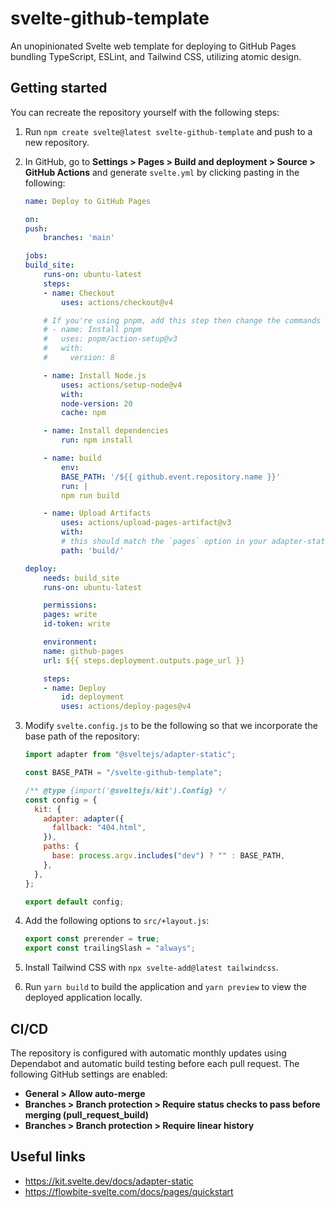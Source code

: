 # svelte-github-template

An unopinionated Svelte web template for deploying to GitHub Pages bundling TypeScript, ESLint, and Tailwind CSS, utilizing atomic design.

## Getting started

You can recreate the repository yourself with the following steps:

1. Run `npm create svelte@latest svelte-github-template` and push to a new repository.

2. In GitHub, go to **Settings > Pages > Build and deployment > Source > GitHub Actions** and generate `svelte.yml` by clicking pasting in the following:

   ```yml
   name: Deploy to GitHub Pages

   on:
   push:
       branches: 'main'

   jobs:
   build_site:
       runs-on: ubuntu-latest
       steps:
       - name: Checkout
           uses: actions/checkout@v4

       # If you're using pnpm, add this step then change the commands and cache key below to use `pnpm`
       # - name: Install pnpm
       #   uses: pnpm/action-setup@v3
       #   with:
       #     version: 8

       - name: Install Node.js
           uses: actions/setup-node@v4
           with:
           node-version: 20
           cache: npm

       - name: Install dependencies
           run: npm install

       - name: build
           env:
           BASE_PATH: '/${{ github.event.repository.name }}'
           run: |
           npm run build

       - name: Upload Artifacts
           uses: actions/upload-pages-artifact@v3
           with:
           # this should match the `pages` option in your adapter-static options
           path: 'build/'

   deploy:
       needs: build_site
       runs-on: ubuntu-latest

       permissions:
       pages: write
       id-token: write

       environment:
       name: github-pages
       url: ${{ steps.deployment.outputs.page_url }}

       steps:
       - name: Deploy
           id: deployment
           uses: actions/deploy-pages@v4
   ```

3. Modify `svelte.config.js` to be the following so that we incorporate the base path of the repository:

   ```js
   import adapter from "@sveltejs/adapter-static";

   const BASE_PATH = "/svelte-github-template";

   /** @type {import('@sveltejs/kit').Config} */
   const config = {
     kit: {
       adapter: adapter({
         fallback: "404.html",
       }),
       paths: {
         base: process.argv.includes("dev") ? "" : BASE_PATH,
       },
     },
   };

   export default config;
   ```

4. Add the following options to `src/+layout.js`:

   ```js
   export const prerender = true;
   export const trailingSlash = "always";
   ```

5. Install Tailwind CSS with `npx svelte-add@latest tailwindcss`.

6. Run `yarn build` to build the application and `yarn preview` to view the deployed application locally.

## CI/CD

The repository is configured with automatic monthly updates using Dependabot and automatic build testing before each pull request. The following GitHub settings are enabled:

- **General > Allow auto-merge**
- **Branches > Branch protection > Require status checks to pass before merging (pull_request_build)**
- **Branches > Branch protection > Require linear history**

## Useful links

- https://kit.svelte.dev/docs/adapter-static
- https://flowbite-svelte.com/docs/pages/quickstart
